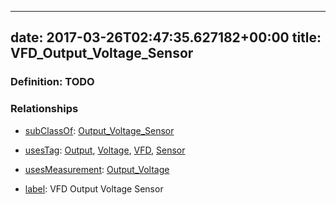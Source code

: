 
---
date: 2017-03-26T02:47:35.627182+00:00
title: VFD_Output_Voltage_Sensor
---
### Definition: TODO

### Relationships

* [subClassOf](http://www.w3.org/2000/01/rdf-schema#subClassOf): [Output_Voltage_Sensor](https://brickschema.org/schema/1.0/Brick#Output_Voltage_Sensor)

* [usesTag](https://brickschema.org/schema/1.0/BrickFrame#usesTag): [Output](https://brickschema.org/schema/1.0/BrickTag#Output), [Voltage](https://brickschema.org/schema/1.0/BrickTag#Voltage), [VFD](https://brickschema.org/schema/1.0/BrickTag#VFD), [Sensor](https://brickschema.org/schema/1.0/BrickTag#Sensor)

* [usesMeasurement](https://brickschema.org/schema/1.0/BrickFrame#usesMeasurement): [Output_Voltage](https://brickschema.org/schema/1.0/Brick#Output_Voltage)

* [label](http://www.w3.org/2000/01/rdf-schema#label): VFD Output Voltage Sensor
